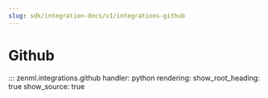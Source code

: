 ```yaml
---
slug: sdk/integration-docs/v1/integrations-github
---
```


# Github

::: zenml.integrations.github
    handler: python
    rendering:
      show_root_heading: true
      show_source: true
